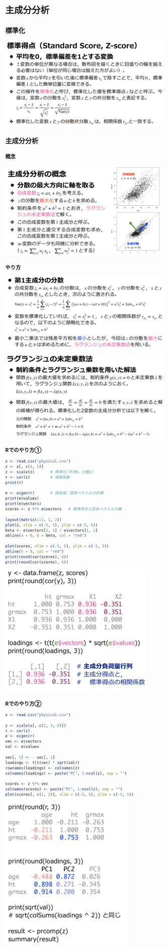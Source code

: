 # 主成分分析

## 標準化

![image-20201129180139021](./e_主成分分析.assets/image01.png)

## 主成分分析

### 概念

### 

![image-20201129180531573](./e_主成分分析.assets/image02.png)

### やり方

![image-20201129180627954](./e_主成分分析.assets/image03.png)

![image-20201129180627954](./e_主成分分析.assets/image04.png)

### Rでのやり方①

```R
x <- read.csv("physical.csv")
z <- x[, c(3, 5)]
z <- scale(z)		# 標準化(平均0，分散1)
r <- cor(z)			# 相関係数
print(r)

e <- eigen(r)		# 固有値、固有ベクトルの計算
print(e$values)
print(e$vectors)
scores <- z %*% e$vectors	# 標準得点と固有ベクトルの積

layout(matrix(1:2, 1, 2))
plot(z, xlim = c(-5, 5), ylim = c(-5, 5))
beta <- e$vectors[2, 1] / e$vectors[1, 1]
abline(a = 0, b = beta, col = "red")

plot(scores, xlim = c(-5, 5), ylim = c(-5, 5))
abline(h = 0, col = "red")
print(round(var(scores), 6))
print(round(cor(scores), 6))
```

<img src="./e_主成分分析.assets/image05.png" alt="image-20201129181156794" style="zoom:50%;" />

### Rでのやり方②

```R
x <- read.csv("physical.csv")

z <- scale(x[, c(2, 3, 5)])
r <- cor(z)
e <- eigen(r)
vec <- e$vectors
val <- e$values

vec[, 1] <- - vec[, 1]
loadings <- t(t(vec) * sqrt(val))
rownames(loadings) <- colnames(z)
colnames(loadings) <- paste("PC", 1:ncol(z), sep = "")

scores <- z %*% vec
colnames(scores) <- paste("PC", 1:ncol(z), sep = "")
plot(scores[, c(1, 2)], xlim = c(-5, 5), ylim = c(-5, 5))
```

<img src="./e_主成分分析.assets/image06.png" alt="image-20201129181423721" style="zoom:50%;" />